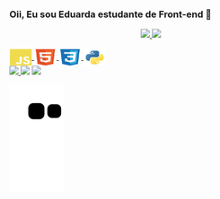   ### Oii, Eu sou Eduarda estudante de Front-end 👋

<!--
**eduardalimad/eduardalimad** is a ✨ _special_ ✨ repository because its `README.md` (this file) appears on your GitHub profile.

Here are some ideas to get you started:

- 🔭 Em Busca de uma vaga ...
- 🌱 Estudando CSS e Python ...
- 😄 Pronomes: Ela/dela...
-->

<div align="center">
  <a href="https://github.com/eduardalimad">
  <img height="180em" src="https://github-readme-stats.vercel.app/api?username=eduardalimad&show_icons=true&theme=dark&include_all_commits=true&count_private=true"/>
  <img height="180em" src="https://github-readme-stats.vercel.app/api/top-langs/?username=eduardalimad&layout=compact&langs_count=7&theme=dark"/>
    
</div>

  <div style="display: inline_block"><br>
  <img align="center" alt="img-Js" height="30" width="40" src="https://raw.githubusercontent.com/devicons/devicon/master/icons/javascript/javascript-plain.svg">
  <img align="center" alt="img-img-img-HTML" height="30" width="40" src="https://raw.githubusercontent.com/devicons/devicon/master/icons/html5/html5-original.svg">
  <img align="center" alt="img-img-CSS" height="30" width="40" src="https://raw.githubusercontent.com/devicons/devicon/master/icons/css3/css3-original.svg">
  <img align="center" alt="img-Python" height="30" width="40" src="https://raw.githubusercontent.com/devicons/devicon/master/icons/python/python-original.svg">

</div>
  <div> 
  <a href="https://www.instagram.com/eduardalima.d" target="_blank"><img src="https://img.shields.io/badge/-Instagram-%23E4405F?style=for-the-badge&logo=instagram&logoColor=white" target="_blank"> </a>
     <a href = "me.eduuarda@gmail.com"><img src="https://img.shields.io/badge/-Gmail-%23333?style=for-the-badge&logo=gmail&logoColor=white" target="_blank"></a> 
  <a href="https://www.linkedin.com/in/eduarda-lima-a3119a15b" target="_blank"><img src="https://img.shields.io/badge/-LinkedIn-%230077B5?style=for-the-badge&logo=linkedin&logoColor=white" target="_blank"></a> 
  
![Snake animation](https://github.com/eduardalimad/eduardalimad/blob/output/github-contribution-grid-snake.svg)
 
</div>
